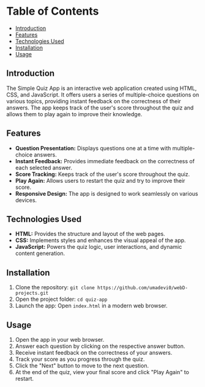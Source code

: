# Table of Contents
- [Introduction](#introduction)
- [Features](#features)
- [Technologies Used](#technologies-used)
- [Installation](#installation)
- [Usage](#usage)

## Introduction
The Simple Quiz App is an interactive web application created using HTML, CSS, and JavaScript. It offers users a series of multiple-choice questions on various topics, providing instant feedback on the correctness of their answers. The app keeps track of the user's score throughout the quiz and allows them to play again to improve their knowledge.

## Features
- **Question Presentation:** Displays questions one at a time with multiple-choice answers.
- **Instant Feedback:** Provides immediate feedback on the correctness of each selected answer.
- **Score Tracking:** Keeps track of the user's score throughout the quiz.
- **Play Again:** Allows users to restart the quiz and try to improve their score.
- **Responsive Design:** The app is designed to work seamlessly on various devices.

## Technologies Used

- **HTML:** Provides the structure and layout of the web pages.
- **CSS:** Implements styles and enhances the visual appeal of the app.
- **JavaScript:** Powers the quiz logic, user interactions, and dynamic content generation.

## Installation
1. Clone the repository: `git clone https://github.com/umadevi0/webD-projects.git`
2. Open the project folder: `cd quiz-app`
3. Launch the app: Open `index.html` in a modern web browser.

## Usage
1. Open the app in your web browser.
2. Answer each question by clicking on the respective answer button.
3. Receive instant feedback on the correctness of your answers.
4. Track your score as you progress through the quiz.
5. Click the "Next" button to move to the next question.
6. At the end of the quiz, view your final score and click "Play Again" to restart.


